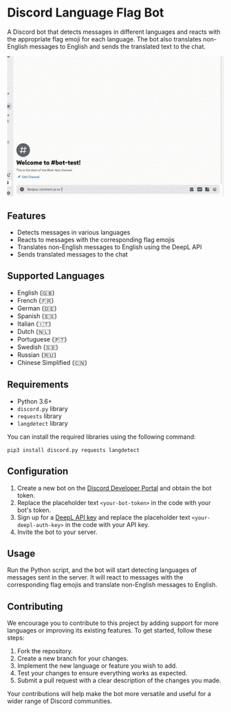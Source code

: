 # Discord Language Flag Bot

A Discord bot that detects messages in different languages and reacts with the appropriate flag emoji for each language. The bot also translates non-English messages to English and sends the translated text to the chat.

<img src="https://github.com/lewispour/discord-translate-messages-to-english-bot/blob/a3a6f18d3ead5631c1f04ceef5fb979aaf8b3051/usage.gif" alt="Usage GIF" width="800">

## Features

- Detects messages in various languages
- Reacts to messages with the corresponding flag emojis
- Translates non-English messages to English using the DeepL API
- Sends translated messages to the chat

## Supported Languages

- English (🇬🇧)
- French (🇫🇷)
- German (🇩🇪)
- Spanish (🇪🇸)
- Italian (🇮🇹)
- Dutch (🇳🇱)
- Portuguese (🇵🇹)
- Swedish (🇸🇪)
- Russian (🇷🇺)
- Chinese Simplified (🇨🇳)

## Requirements

- Python 3.6+
- `discord.py` library
- `requests` library
- `langdetect` library

You can install the required libraries using the following command:

```
pip3 install discord.py requests langdetect
```
## Configuration

1. Create a new bot on the [Discord Developer Portal](https://discord.com/developers/applications) and obtain the bot token.
2. Replace the placeholder text `<your-bot-token>` in the code with your bot's token.
3. Sign up for a [DeepL API key](https://www.deepl.com/pro#developer) and replace the placeholder text `<your-deepl-auth-key>` in the code with your API key.
4. Invite the bot to your server.

## Usage

Run the Python script, and the bot will start detecting languages of messages sent in the server. It will react to messages with the corresponding flag emojis and translate non-English messages to English.

## Contributing

We encourage you to contribute to this project by adding support for more languages or improving its existing features. To get started, follow these steps:

1. Fork the repository.
2. Create a new branch for your changes.
3. Implement the new language or feature you wish to add.
4. Test your changes to ensure everything works as expected.
5. Submit a pull request with a clear description of the changes you made.

Your contributions will help make the bot more versatile and useful for a wider range of Discord communities.
